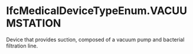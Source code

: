 IfcMedicalDeviceTypeEnum.VACUUMSTATION
======================================
Device that provides suction, composed of a vacuum pump and bacterial
filtration line.


